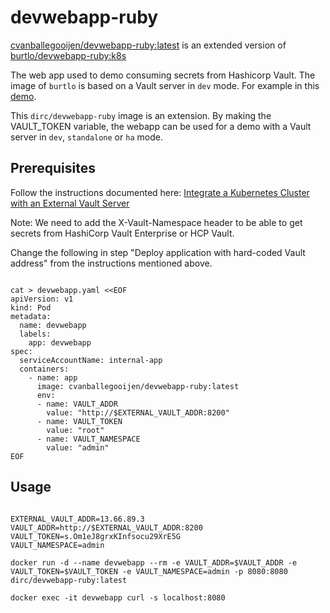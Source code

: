 
# devwebapp-ruby

[cvanballegooijen/devwebapp-ruby:latest](https://hub.docker.com/r/cvanballegooijen/devwebapp-ruby) is an extended version of [burtlo/devwebapp-ruby:k8s](https://hub.docker.com/r/burtlo/devwebapp-ruby)

The web app used to demo consuming secrets from Hashicorp Vault. The image of `burtlo` is based on a Vault server in `dev` mode.
For example in this [demo](https://learn.hashicorp.com/vault/getting-started-k8s/external-vault).

This `dirc/devwebapp-ruby` image is an extension. By making the VAULT_TOKEN variable, the webapp can be used for a demo with a Vault server in `dev`, `standalone` or `ha` mode.

## Prerequisites
Follow the instructions documented here:
[Integrate a Kubernetes Cluster with an External Vault Server](https://developer.hashicorp.com/vault/tutorials/kubernetes/kubernetes-external-vault?optInFrom=learn)


Note: We need to add the X-Vault-Namespace header to be able to get secrets from HashiCorp Vault Enterprise or HCP Vault.

Change the following in step "Deploy application with hard-coded Vault address" from the instructions mentioned above.

```shell

cat > devwebapp.yaml <<EOF
apiVersion: v1
kind: Pod
metadata:
  name: devwebapp
  labels:
    app: devwebapp
spec:
  serviceAccountName: internal-app
  containers:
    - name: app
      image: cvanballegooijen/devwebapp-ruby:latest
      env:
      - name: VAULT_ADDR
        value: "http://$EXTERNAL_VAULT_ADDR:8200"
      - name: VAULT_TOKEN
        value: "root"
      - name: VAULT_NAMESPACE
        value: "admin"
EOF
```

## Usage

```shell

EXTERNAL_VAULT_ADDR=13.66.89.3
VAULT_ADDR=http://$EXTERNAL_VAULT_ADDR:8200
VAULT_TOKEN=s.Om1eJ8grxKInfsocu29XrE5G
VAULT_NAMESPACE=admin

docker run -d --name devwebapp --rm -e VAULT_ADDR=$VAULT_ADDR -e VAULT_TOKEN=$VAULT_TOKEN -e VAULT_NAMESPACE=admin -p 8080:8080 dirc/devwebapp-ruby:latest

docker exec -it devwebapp curl -s localhost:8080

```
